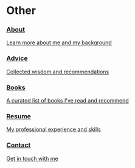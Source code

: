 # Other

<div class="other-container">
  <a href="/about" class="other-entry">
    <h3>About</h3>
    <div class="other-details">Learn more about me and my background</div>
  </a>
  
  <a href="/advice" class="other-entry">
    <h3>Advice</h3>
    <div class="other-details">Collected wisdom and recommendations</div>
  </a>
  
  <a href="/books" class="other-entry">
    <h3>Books</h3>
    <div class="other-details">A curated list of books I've read and recommend</div>
  </a>
  
  <a href="/resume" class="other-entry">
    <h3>Resume</h3>
    <div class="other-details">My professional experience and skills</div>
  </a>
  
  <a href="/contact" class="other-entry">
    <h3>Contact</h3>
    <div class="other-details">Get in touch with me</div>
  </a>
</div>
